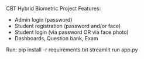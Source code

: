 CBT Hybrid Biometric Project
Features:
- Admin login (password)
- Student registration (password and/or face)
- Student login (via password OR via face photo)
- Dashboards, Question bank, Exam

Run:
pip install -r requirements.txt
streamlit run app.py
